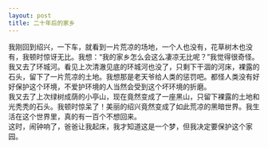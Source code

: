 ```yaml
---
layout: post
title: 二十年后的家乡
---
```



我刚回到绍兴，一下车，就看到一片荒凉的场地，一个人也没有，花草树木也没有，我顿时惊讶无比。我想：“我的家乡怎么会这么凄凉无比呢？”我觉得很奇怪。我又去了环城河。看见上次清澈见底的环城河也没了，只剩下干涸的河床，裸露的石头，留下了一片荒凉的土地。我想那是老天爷给人类的惩罚吧。都怪人类没有好好保护这个环境，不爱护环境的人当然会受到这个坏环境的折磨。    
我又去了上次绿树成荫的小亭山，现在竟然变成了一座黑山，只留下裸露的土地和光秃秃的石头。我顿时惊呆了！美丽的绍兴竟然变成了如此荒凉的黑暗世界。我生活在这个世界里，真的有一百个不想回来。    
这时，闹钟响了，爸爸让我起床，我才知道这是一个梦，但我决定要保护这个家园。    
